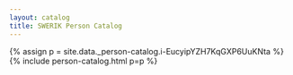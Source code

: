 ```yaml
---
layout: catalog
title: SWERIK Person Catalog
---
```

{% assign p = site.data._person-catalog.i-EucyipYZH7KqGXP6UuKNta %}
{% include person-catalog.html p=p %}

